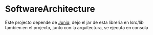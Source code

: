 # SoftwareArchitecture

Este projecto depende de  [Juniq](https://sourceforge.net/projects/junique/files/junique/1.0.4/), dejo el jar de esta libreria en lsrc/lib tambien en el projecto, junto con la arquitectura, se ejecuta en consola

